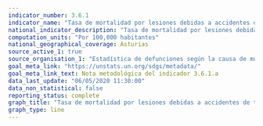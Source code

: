 ```yaml
---
indicator_number: 3.6.1
indicator_name: "Tasa de mortalidad por lesiones debidas a accidentes de tráfico"
national_indicator_description: "Tasa de mortalidad por lesiones debidas a accidentes de tráfico"
computation_units: "Por 100,000 habitantes"
national_geographical_coverage: Asturias
source_active_1: true
source_organisation_1: "Estadística de defunciones según la causa de muerte, INE"
goal_meta_link: "https://unstats.un.org/sdgs/metadata/"
goal_meta_link_text: Nota metodológica del indicador 3.6.1.a
data_last_update: "06/05/2020 11:30:00"
data_non_statistical: false
reporting_status: complete
graph_title: "Tasa de mortalidad por lesiones debidas a accidentes de tráfico"
graph_type: line
---
```

